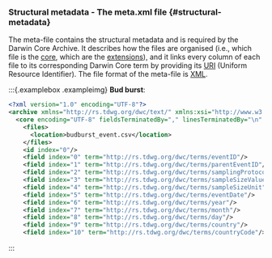 ### Structural metadata - The meta.xml file {#structural-metadata}

The meta-file contains the structural metadata and is required by the Darwin Core Archive. It describes how the files are organised (i.e., which file is the [core](#core), which are the [extensions](#extension)), and it links every column of each file to its corresponding Darwin Core term by providing its [URI](#URI) (Uniform Resource Identifier). The file format of the meta-file is [XML](#xml).

:::{.examplebox .exampleimg} 
**Bud burst**:

```xml
<?xml version="1.0" encoding="UTF-8"?>
<archive xmlns="http://rs.tdwg.org/dwc/text/" xmlns:xsi="http://www.w3.org/2001/XMLSchema-instance" xmlns:xs="http://www.w3.org/2001/XMLSchema" xsi:schemaLocation="http://rs.tdwg.org/dwc/text/ http://rs.tdwg.org/dwc/text/tdwg_dwc_text.xsd">
  <core encoding="UTF-8" fieldsTerminatedBy="," linesTerminatedBy="\n" fieldsEnclosedBy="" ignoreHeaderLines="1" rowType="http://rs.tdwg.org/dwc/terms/Event">
    <files>
      <location>budburst_event.csv</location>
    </files>
    <id index="0"/>
    <field index="0" term="http://rs.tdwg.org/dwc/terms/eventID"/>
    <field index="1" term="http://rs.tdwg.org/dwc/terms/parentEventID"/>
    <field index="2" term="http://rs.tdwg.org/dwc/terms/samplingProtocol"/>
    <field index="3" term="http://rs.tdwg.org/dwc/terms/sampleSizeValue"/>
    <field index="4" term="http://rs.tdwg.org/dwc/terms/sampleSizeUnit"/>
    <field index="5" term="http://rs.tdwg.org/dwc/terms/eventDate"/>
    <field index="6" term="http://rs.tdwg.org/dwc/terms/year"/>
    <field index="7" term="http://rs.tdwg.org/dwc/terms/month"/>
    <field index="8" term="http://rs.tdwg.org/dwc/terms/day"/>
    <field index="9" term="http://rs.tdwg.org/dwc/terms/country"/>
    <field index="10" term="http://rs.tdwg.org/dwc/terms/countryCode"/>
```
:::

<div>
